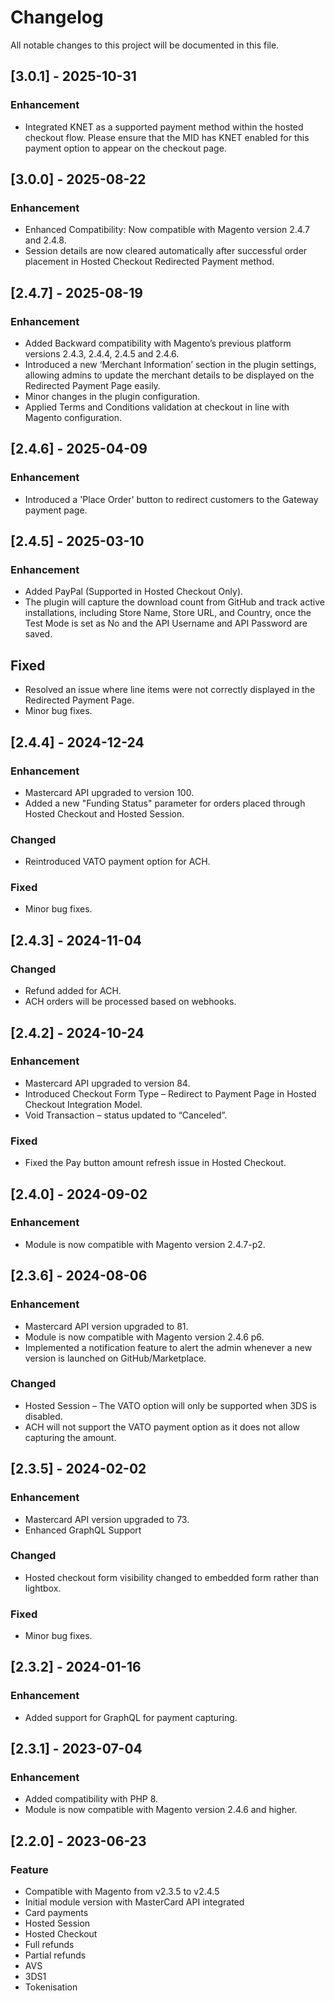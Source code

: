 # Changelog
All notable changes to this project will be documented in this file.

## [3.0.1] - 2025-10-31
### Enhancement
- Integrated KNET as a supported payment method within the hosted checkout flow. Please ensure that the MID has KNET enabled for this payment option to appear on the checkout page.

## [3.0.0] - 2025-08-22
### Enhancement
- Enhanced Compatibility: Now compatible with Magento version 2.4.7 and 2.4.8.
- Session details are now cleared automatically after successful order placement in Hosted Checkout Redirected Payment method.

## [2.4.7] - 2025-08-19
### Enhancement
- Added Backward compatibility with Magento’s previous platform versions 2.4.3, 2.4.4, 2.4.5 and 2.4.6.
- Introduced a new ‘Merchant Information’ section in the plugin settings, allowing admins to update the merchant details to be displayed on the Redirected Payment Page easily.
- Minor changes in the plugin configuration.
- Applied Terms and Conditions validation at checkout in line with Magento configuration.

## [2.4.6] - 2025-04-09
### Enhancement
- Introduced a 'Place Order' button to redirect customers to the Gateway payment page.

## [2.4.5] - 2025-03-10
### Enhancement
- Added PayPal (Supported in Hosted Checkout Only).
- The plugin will capture the download count from GitHub and track active installations, including Store Name, Store URL, and Country, once the Test Mode is set as No and the API Username and API Password are saved.
## Fixed
- Resolved an issue where line items were not correctly displayed in the Redirected Payment Page.
- Minor bug fixes.

## [2.4.4] - 2024-12-24
### Enhancement
- Mastercard API upgraded to version 100.
- Added a new "Funding Status" parameter for orders placed through Hosted Checkout and Hosted Session.
### Changed
- Reintroduced VATO payment option for ACH.
### Fixed
- Minor bug fixes.

## [2.4.3] - 2024-11-04
### Changed
- Refund added for ACH.
- ACH orders will be processed based on webhooks.

## [2.4.2] - 2024-10-24
### Enhancement
- Mastercard API upgraded to version 84.
- Introduced Checkout Form Type – Redirect to Payment Page in Hosted Checkout Integration Model.
- Void Transaction – status updated to “Canceled”.
### Fixed
- Fixed the Pay button amount refresh issue in Hosted Checkout.

## [2.4.0] - 2024-09-02
### Enhancement
- Module is now compatible with Magento version 2.4.7-p2.

## [2.3.6] - 2024-08-06
### Enhancement
- Mastercard API version upgraded to 81.
- Module is now compatible with Magento version 2.4.6 p6.
- Implemented a notification feature to alert the admin whenever a new version is launched on GitHub/Marketplace.
### Changed
- Hosted Session – The VATO option will only be supported when 3DS is disabled.
- ACH will not support the VATO payment option as it does not allow capturing the amount.

## [2.3.5] - 2024-02-02
### Enhancement
- Mastercard API version upgraded to 73.
- Enhanced GraphQL Support
### Changed
- Hosted checkout form visibility changed to embedded form rather than lightbox.
### Fixed
- Minor bug fixes.

## [2.3.2] - 2024-01-16
### Enhancement
- Added support for GraphQL for payment capturing.

## [2.3.1] - 2023-07-04
### Enhancement
- Added compatibility with PHP 8.
- Module is now compatible with Magento version 2.4.6 and higher.

## [2.2.0] - 2023-06-23
### Feature
- Compatible with Magento from v2.3.5 to v2.4.5
- Initial module version with MasterCard API integrated
- Card payments
- Hosted Session
- Hosted Checkout
- Full refunds
- Partial refunds
- AVS
- 3DS1
- Tokenisation
